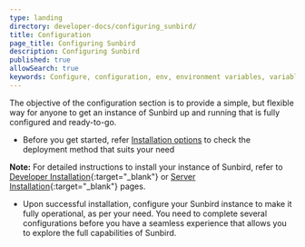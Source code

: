 ```yaml
---
type: landing
directory: developer-docs/configuring_sunbird/
title: Configuration
page_title: Configuring Sunbird
description: Configuring Sunbird
published: true
allowSearch: true
keywords: Configure, configuration, env, environment variables, variables
---
```


The objective of the configuration section is to provide a simple, but flexible way for anyone to get an instance of Sunbird up and running that is fully configured and ready-to-go.

- Before you get started, refer [Installation options](developer-docs/installation) to check the deployment method that suits your need

**Note:** For detailed instructions to install your instance of Sunbird, refer to [Developer Installation](developer-docs/installation/developer_installation){:target="_blank"} or [Server Installation](developer-docs/installation/server_installation){:target="_blank"} pages.

- Upon successful installation, configure your Sunbird instance to make it fully operational, as per your need. You need to complete several configurations before you have a seamless experience that allows you to explore the full capabilities of Sunbird. 
